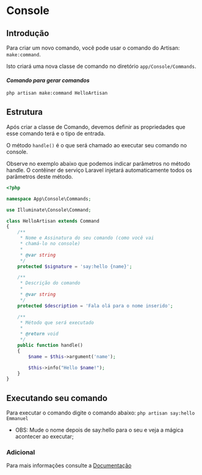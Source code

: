 # Console

## Introdução

Para criar um novo comando, você pode usar o comando do Artisan: `make:command`. 

Isto criará uma nova classe de comando no diretório `app/Console/Commands`.

#### _Comando para gerar comandos_

```bash
php artisan make:command HelloArtisan
```

## Estrutura 

Após criar a classe de Comando, devemos definir as propriedades que esse comando terá e o tipo de entrada.

O método `handle()` é o que será chamado ao executar seu comando no console.

Observe no exemplo abaixo que podemos indicar parâmetros no método handle. O contêiner de serviço Laravel injetará automaticamente todos os parâmetros deste método.

```php
<?php

namespace App\Console\Commands;

use Illuminate\Console\Command;

class HelloArtisan extends Command
{
    /**
     * Nome e Assinatura do seu comando (como você vai
     * chamá-lo no console)
     *
     * @var string
     */
    protected $signature = 'say:hello {name}';

    /**
     * Descrição do comando
     *
     * @var string
     */
    protected $description = 'Fala olá para o nome inserido';

    /**
     * Método que será executado
     *
     * @return void
     */
    public function handle()
    {
        $name = $this->argument('name');

        $this->info("Hello $name!");
    }
}
```

## Executando seu comando

Para executar o comando digite o comando abaixo: 
`php artisan say:hello Emmanuel`

- OBS: Mude o nome depois de say:hello para o seu e veja a mágica acontecer ao executar;

### Adicional

Para mais informações consulte a [Documentação](https://laravel.com/docs/9.x/artisan#writing-commands)